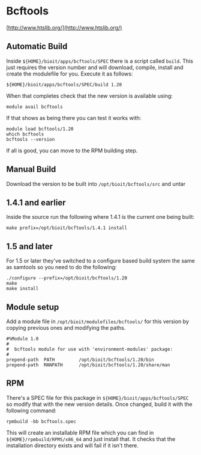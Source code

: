# Bcftools

[http://www.htslib.org/](http://www.htslib.org/)

## Automatic Build

Inside `${HOME}/bioit/apps/bcftools/SPEC` there is a script called `build`. This just requires the version number and will download, compile, install and create the modulefile for you. Execute it as follows:

    ${HOME}/bioit/apps/bcftools/SPEC/build 1.20

When that completes check that the new version is available using:

    module avail bcftools

If that shows as being there you can test it works with:

    module load bcftools/1.20
    which bcftools
    bcftools --version

If all is good, you can move to the RPM building step.

## Manual Build

Download the version to be built into `/opt/bioit/bcftools/src` and untar

## 1.4.1 and earlier

Inside the source run the following where 1.4.1 is the current one being built:

    make prefix=/opt/bioit/bcftools/1.4.1 install

## 1.5 and later

For 1.5 or later they've switched to a configure based build system the same as samtools so you need to do the following:

    ./configure --prefix=/opt/bioit/bcftools/1.20
    make
    make install

## Module setup

Add a module file in `/opt/bioit/modulefiles/bcftools/` for this version by copying previous ones and modifying the paths.

    #%Module 1.0
    #
    #  bcftools module for use with 'environment-modules' package:
    #
    prepend-path  PATH         /opt/bioit/bcftools/1.20/bin
    prepend-path  MANPATH      /opt/bioit/bcftools/1.20/share/man

## RPM

There's a SPEC file for this package in `${HOME}/bioit/apps/bcftools/SPEC` so modify that with the new version details. Once changed, build it with the following command:

    rpmbuild -bb bcftools.spec

This will create an installable RPM file which you can find in `${HOME}/rpmbuild/RPMS/x86_64` and just install that. It checks that the installation directory exists and will fail if it isn't there.
